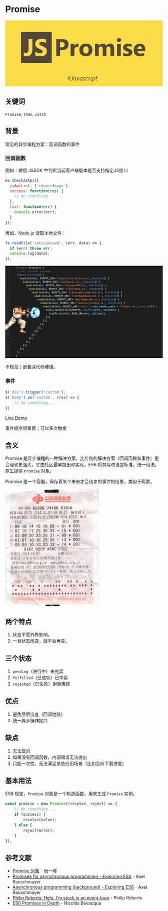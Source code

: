 # Promise

![ES6 Promise Logo](../assets/es6-promise-logo.png)

## 关键词

`Promise`, `then`, `catch`

## 背景

常见的异步编程方案：回调函数和事件

### 回调函数

例如：微信 JSSDK 中判断当前客户端版本是否支持指定JS接口

```javascript
wx.checkJsApi({
  jsApiList: ['chooseImage'],
  success: function(res) {
    // do something
  },
  fail: function(err) {
    console.error(err);
  }
});
```

再如，Node.js 读取本地文件：

```javascript
fs.readFile('/etc/passwd', (err, data) => {
  if (err) throw err;
  console.log(data);
});
```

![回调地狱](../assets/callback-hell.jpg)

不规范；嵌套深代码难懂。

### 事件

```javascript
$('div').trigger('custom');
$('body').on('custom', (res) => {
    // do something...
})
```

[Live Demo](http://jsbin.com/cecerobici/edit?js,console)

事件顺序很重要；可以多次触发

## 含义

Promise 是异步编程的一种解决方案，比传统的解决方案（回调函数和事件）更合理和更强大。它由社区最早提出和实现，ES6 将其写进语言标准，统一用法，原生提供 `Promise` 对象。

Promise 是一个容器，保存着某个未来才会结束的事件的结果。类似于彩票。

![Lottery](../assets/lottery.jpg)

## 两个特点

1. 状态不受外界影响。
2. 一旦状态改变，就不会再变。

## 三个状态

1. `pending`（进行中）未兑奖
2. `fulfilled`（已成功）已中奖
3. `rejected`（已失败）谢谢惠顾

## 优点

1. 避免层层嵌套（回调地狱）
2. 统一异步操作接口

## 缺点

1. 无法取消
2. 如果没有回调函数，内部错误无法抛出
3. 只能一次性，无法满足某些应用场景（比如监听下载进度）

## 基本用法

ES6 规定，`Promise` 对象是一个构造函数，用来生成 `Promise` 实例。

```javascript
const promise = new Promise((resolve, reject) => {
    // do something ...
    if (success) {
        resolve(value);
    } else {
        reject(error);
    }
});
```

## 参考文献
- [Promise 对象](http://es6.ruanyifeng.com/#docs/promise) - 阮一峰
- [Promises for asynchronous programming - Exploring ES6](http://exploringjs.com/es6/ch_promises.html) - Axel Rauschmayer
- [Asynchronous programming (background) - Exploring ES6](http://exploringjs.com/es6/ch_async.html) - Axel Rauschmayer
- [Philip Roberts: Help, I'm stuck in an event-loop](https://vimeo.com/96425312) - Philip Roberts
- [ES6 Promises in Depth](https://ponyfoo.com/articles/es6-promises-in-depth) - Nicolás Bevacqua
